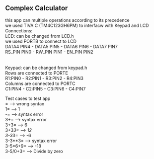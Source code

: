## Complex Calculator <br>
this app can multiple operations according to its precedence <br>
we used TIVA C (TM4C123GH6PM) to interfacw with Keypad and LCD <br>
Connections: <br>
LCD: can be changed from LCD.h <br>
we used PORTB to connect to LCD <br>
DATA4 PIN4 - DATA5 PIN5 - DATA6 PIN6 - DATA7 PIN7 <br>
RS_PIN PIN0 - RW_PIN PIN1 - EN_PIN PIN2 <br>
<br>
<br>
Keypad: can be changed from keypad.h <br>
Rows are connected to PORTE <br>
R1:PIN0 - R2:PIN1 - R3:PIN2 - R4:PIN3 <br>
Columns are connected to PORTC <br>
C1:PIN4 - C2:PIN5 - C3:PIN6 - C4:PIN7 <br>

Test cases to test app <br>
= --> wrong syntax <br>
1= --> 1 <br>
-= --> syntax error <br>
3+= --> syntax error <br>
3+3= --> 6 <br>
3+3*3= --> 12 <br>
3-3*3= --> -6 <br>
3-3**3= --> syntax error <br>
3-5*6+9= --> -18 <br>
3-5/0+3= --> Divide by zero <br>